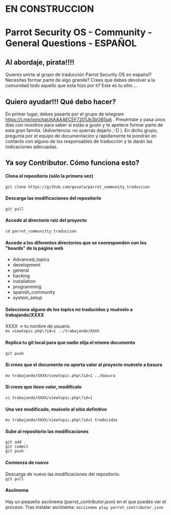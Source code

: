 # EN CONSTRUCCION

# Parrot Security OS - Community - General Questions - ESPAÑOL
## Al abordaje, pirata!!!!

Quieres unirte al grupo de traducción Parrot Security OS en español?
Necesitas formar parte de algo grande? Crees que debes devolver a la comunidad todo aquello que esta hizo por ti?
Este es tu sitio....

## Quiero ayudar!!! Qué debo hacer? 


En primer lugar, debes pasarte por el grupo de telegram https://t.me/joinchat/AAAAAECEF7201Jk3bOB5pA .
Preséntate y pasa unos días con nosotros para saber si estás a gusto y te apetece formar parte de esta gran familia. (Advertencia: no querrás dejarlo ;-D ).
En dicho grupo, pregunta por el equipo de documentación y rápidamente te pondrán en contacto con alguno de los responsables de traducción y te darán las indicaciones adecuadas.


## Ya soy Contributor. Cómo funciona esto?

#### Clona el repositorio (sólo la primera vez)
`git clone https://github.com/gesala/parrot_community_traduccion`
#### Descarga las modificaciones del repositorio
`git pull`
#### Accede al directorio raiz del proyecto
`cd parrot_communitty_traduccion`
#### Accede a los diferentes directorios que se cooresponden con los "boards" de la página web
* Advanced_topics
* development
* general
* hacking
* installation
* programming
* spanish_community
* system_setup
#### Selecciona alguno de los topics no traducidos y muévelo a trabajando/XXXX
XXXX -> tu nombre de usuario.  
`mv viewtopic.php\?id=1 ../trabajando/XXXX`
#### Replica tu git local para que nadie elija el mismo documento
`git push`
#### Si crees que el documento no aporta valor al proyecto muévelo a basura
`mv trabajando/XXXX/viewtopic.php\?id=1 ../basura`
#### Si crees que tiene valor, modifícalo
`vi trabajando/XXXX/viewtopic.php\?id=1`
#### Una vez modificado, muévelo al sitio definitivo
`mv trabajando/XXXX/viewtopic.php\?id=1 traducidas`
#### Sube al repositorio las modificaciones
`git add .`  
`git commit`  
`git push`
#### Comienza de nuevo
Descarga de nuevo las modificaciones del repositorio.  
`git pull`

#### Asciinema
Hay un pequeño asciinema (parrot_contributor.json) en el que puedes ver el proceso.
Tras instalar asciinema:
`asciinema play parrot_contributor.json`
